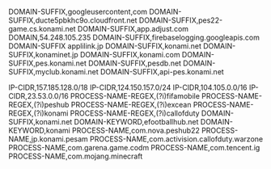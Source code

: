 DOMAIN-SUFFIX,googleusercontent,com
DOMAIN-SUFFIX,ducte5pbkhc9o.cloudfront.net
DOMAIN-SUFFIX,pes22-game.cs.konami.net
DOMAIN-SUFFIX,app.adjust.com
DOMAIN,54.248.105.235
DOMAIN-SUFFIX,firebaselogging.googleapis.com
DOMAIN-SUFFIX applilink.jp
DOMAIN-SUFFIX,konami.net
DOMAIN-SUFFIX,konaminet.jp
DOMAIN-SUFFIX,konami.com
DOMAIN-SUFFIX,pes.konami.net
DOMAIN-SUFFIX,pesdb.net
DOMAIN-SUFFIX,myclub.konami.net
DOMAIN-SUFFIX,api-pes.konami.net

IP-CIDR,157.185.128.0/18
IP-CIDR,124.150.157.0/24
IP-CIDR,104.105.0.0/16
IP-CIDR,23.53.0.0/16
PROCESS-NAME-REGEX,(?i)fifamobile
PROCESS-NAME-REGEX,(?i)peshub
PROCESS-NAME-REGEX,(?i)excean
PROCESS-NAME-REGEX,(?i)konami
PROCESS-NAME-REGEX,(?i)callofduty
DOMAIN-SUFFIX,konami.net
DOMAIN-KEYWORD,efootballhub.net
DOMAIN-KEYWORD,konami
PROCESS-NAME,com.nova.peshub22
PROCESS-NAME,jp.konami.pesam
PROCESS-NAME,com.activision.callofduty.warzone
PROCESS-NAME,com.garena.game.codm
PROCESS-NAME,com.tencent.ig
PROCESS-NAME,com.mojang.minecraft


